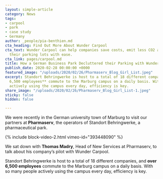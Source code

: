 ```yaml
---
layout: simple-article
category: News
tags:
- carpool
- park
- case study
- Germany
author: _people/pia-benthien.md
cta_heading: Find Out More About Wunder Carpool
cta_text: Wunder Carpool can help companies save costs, emit less CO2 and declutter
  their parking lots with ease.
cta_link: pages/carpool.md
title: How a German Business Park Decluttered their Parking with Wunder Carpool
publish_date: 2020-02-28 00:00:00 +0000
featured_image: "/uploads/2020/02/26/Pharmaserv_Blog_Girl_List.jpeg"
excerpt: Standort Behringwerke is host to a total of 18 different companies, and **over
  6,500 employees** commute to the Marburg campus on a daily basis. With so many people
  actively using the campus every day, efficiency is key.
share_image: "/uploads/2020/02/26/Pharmaserv_Blog_Girl_List-1.jpeg"
sticky: false
hidden: false

---
```

We were recently in the German university town of Marburg to visit our partners at **Pharmaserv**, the operators of Standort Behringwerke, a pharmaceutical park.

{% include block-video-2.html vimeo-id="393448090" %}

We sat down with **Thomas Madry**, Head of New Services at Pharmaserv, to talk about his company’s pilot with Wunder Carpool.

Standort Behringwerke is host to a total of 18 different companies, and **over 6,500 employees** commute to the Marburg campus on a daily basis. With so many people actively using the campus every day, efficiency is key.